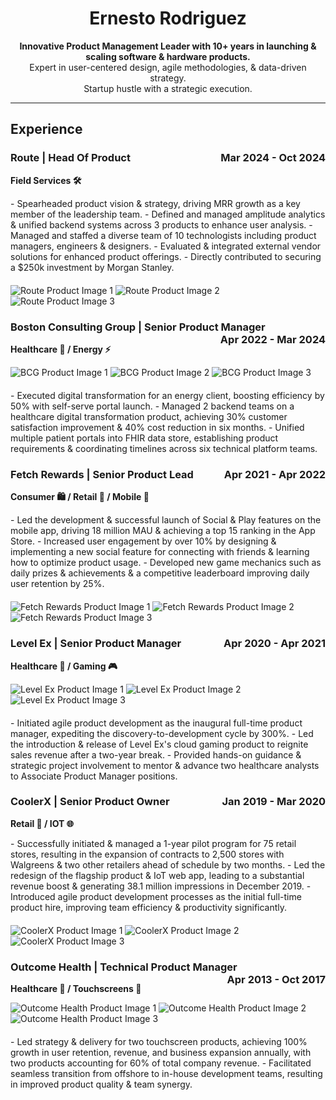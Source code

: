 <!DOCTYPE html>
<html>
<head>
  <title>Ernesto Rodriguez - Portfolio</title>
  <style>
    .grid-container {
      display: grid;
      grid-template-columns: repeat(auto-fit, minmax(300px, 1fr));
      gap: 20px;
    }

    .grid-item img {
      max-width: 100%;
      height: auto;
    }
  </style>
</head>
<body>

<div align="center">

# Ernesto Rodriguez

**Innovative Product Management Leader with 10+ years in launching & scaling software & hardware products.**  
Expert in user-centered design, agile methodologies, & data-driven strategy.  
Startup hustle with a strategic execution.

</div>

---

## Experience

### Route | Head Of Product <span style="float: right;">Mar 2024 - Oct 2024</span><br>
**Field Services 🛠️**

<div class="grid-container">
  <div class="grid-item">
    - Spearheaded product vision & strategy, driving MRR growth as a key member of the leadership team.
    - Defined and managed amplitude analytics & unified backend systems across 3 products to enhance user analysis.
    - Managed and staffed a diverse team of 10 technologists including product managers, engineers & designers.
    - Evaluated & integrated external vendor solutions for enhanced product offerings.
    - Directly contributed to securing a $250k investment by Morgan Stanley.
  </div>
  <div class="grid-item">
    <img src="<URL-to-Route-product-image-1>" alt="Route Product Image 1">
    <img src="<URL-to-Route-product-image-2>" alt="Route Product Image 2">
    <img src="<URL-to-Route-product-image-3>" alt="Route Product Image 3"> 
  </div>
</div>

### Boston Consulting Group | Senior Product Manager <span style="float: right;">Apr 2022 - Mar 2024</span><br>
**Healthcare 🏥 / Energy ⚡**

<div class="grid-container">
  <div class="grid-item">
    <img src="<URL-to-BCG-product-image-1>" alt="BCG Product Image 1">
    <img src="<URL-to-BCG-product-image-2>" alt="BCG Product Image 2">
    <img src="<URL-to-BCG-product-image-3>" alt="BCG Product Image 3">
  </div>
  <div class="grid-item">
    - Executed digital transformation for an energy client, boosting efficiency by 50% with self-serve portal launch.
    - Managed 2 backend teams on a healthcare digital transformation product, achieving 30% customer satisfaction improvement & 40% cost reduction in six months.
    - Unified multiple patient portals into FHIR data store, establishing product requirements & coordinating timelines across six technical platform teams.
  </div>
</div>

### Fetch Rewards | Senior Product Lead <span style="float: right;">Apr 2021 - Apr 2022</span><br>
**Consumer 🛍️ / Retail 🛒 / Mobile 📱**

<div class="grid-container">
  <div class="grid-item">
    - Led the development & successful launch of Social & Play features on the mobile app, driving 18 million MAU & achieving a top 15 ranking in the App Store.
    - Increased user engagement by over 10% by designing & implementing a new social feature for connecting with friends & learning how to optimize product usage.
    - Developed new game mechanics such as daily prizes & achievements & a competitive leaderboard improving daily user retention by 25%.
  </div>
  <div class="grid-item">
    <img src="<URL-to-Fetch-Rewards-product-image-1>" alt="Fetch Rewards Product Image 1">
    <img src="<URL-to-Fetch-Rewards-product-image-2>" alt="Fetch Rewards Product Image 2">
    <img src="<URL-to-Fetch-Rewards-product-image-3>" alt="Fetch Rewards Product Image 3">
  </div>
</div>

### Level Ex | Senior Product Manager <span style="float: right;">Apr 2020 - Apr 2021</span><br>
**Healthcare 🏥 / Gaming 🎮**

<div class="grid-container">
  <div class="grid-item">
    <img src="<URL-to-Level-Ex-product-image-1>" alt="Level Ex Product Image 1">
    <img src="<URL-to-Level-Ex-product-image-2>" alt="Level Ex Product Image 2">
    <img src="<URL-to-Level-Ex-product-image-3>" alt="Level Ex Product Image 3">
  </div>
  <div class="grid-item">
    - Initiated agile product development as the inaugural full-time product manager, expediting the discovery-to-development cycle by 300%.
    - Led the introduction & release of Level Ex's cloud gaming product to reignite sales revenue after a two-year break.
    - Provided hands-on guidance & strategic project involvement to mentor & advance two healthcare analysts to Associate Product Manager positions.
  </div>
</div>

### CoolerX | Senior Product Owner <span style="float: right;">Jan 2019 - Mar 2020</span><br>
**Retail 🛒 / IOT 🌐**

<div class="grid-container">
  <div class="grid-item">
    - Successfully initiated & managed a 1-year pilot program for 75 retail stores, resulting in the expansion of contracts to 2,500 stores with Walgreens & two other retailers ahead of schedule by two months.
    - Led the redesign of the flagship product & IoT web app, leading to a substantial revenue boost & generating 38.1 million impressions in December 2019.
    - Introduced agile product development processes as the initial full-time product hire, improving team efficiency & productivity significantly.
  </div>
  <div class="grid-item">
    <img src="<URL-to-CoolerX-product-image-1>" alt="CoolerX Product Image 1">
    <img src="<URL-to-CoolerX-product-image-2>" alt="CoolerX Product Image 2">
    <img src="<URL-to-CoolerX-product-image-3>" alt="CoolerX Product Image 3">
  </div>
</div>

### Outcome Health | Technical Product Manager <span style="float: right;">Apr 2013 - Oct 2017</span><br>
**Healthcare 🏥 / Touchscreens 📱**

<div class="grid-container">
  <div class="grid-item">
    <img src="<URL-to-Outcome-Health-product-image-1>" alt="Outcome Health Product Image 1">
    <img src="<URL-to-Outcome-Health-product-image-2>" alt="Outcome Health Product Image 2">
    <img src="<URL-to-Outcome-Health-product-image-3>" alt="Outcome Health Product Image 3">
  </div>
  <div class="grid-item">
    - Led strategy & delivery for two touchscreen products, achieving 100% growth in user retention, revenue, and business expansion annually, with two products accounting for 60% of total company revenue.
    - Facilitated seamless transition from offshore to in-house development teams, resulting in improved product quality & team synergy.
  </div>
</div>

</body>
</html>
